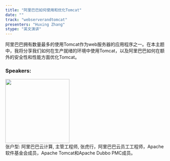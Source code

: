 ```yaml
---
title: "阿里巴巴如何使用和优化Tomcat"
date: "" 
track: "webserverandtomcat"
presenters: "Huxing Zhang"
stype: "英文演讲"
---
```

阿里巴巴拥有数量最多的使用Tomcat作为web服务器的应用程序之一。在本主题中，我将分享我们如何在生产就绪的环境中使用Tomcat，以及阿里巴巴如何在额外的安全性和性能方面优化Tomcat。
 ### Speakers: 
 <img src="images/speaker/1232.png" width="200" /><br>张户型: 阿里巴巴云计算, 主管工程师, 张虎行，阿里巴巴云员工工程师，Apache软件基金会成员，Apache Tomcat和Apache Dubbo PMC成员。
 